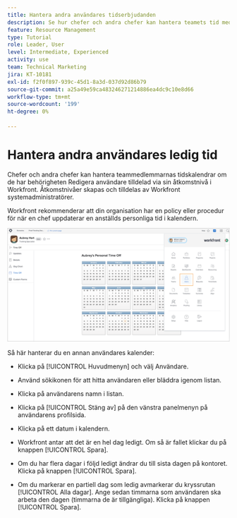 ```yaml
---
title: Hantera andra användares tidserbjudanden
description: Se hur chefer och andra chefer kan hantera teamets tid med kalendrar.
feature: Resource Management
type: Tutorial
role: Leader, User
level: Intermediate, Experienced
activity: use
team: Technical Marketing
jira: KT-10181
exl-id: f2f0f897-939c-45d1-8a3d-037d92d86b79
source-git-commit: a25a49e59ca483246271214886ea4dc9c10e8d66
workflow-type: tm+mt
source-wordcount: '199'
ht-degree: 0%

---
```


# Hantera andra användares ledig tid

Chefer och andra chefer kan hantera teammedlemmarnas tidskalendrar om de har behörigheten Redigera användare tilldelad via sin åtkomstnivå i Workfront. Åtkomstnivåer skapas och tilldelas av Workfront systemadministratörer.

Workfront rekommenderar att din organisation har en policy eller procedur för när en chef uppdaterar en anställds personliga tid i kalendern.

![användare på huvudmenyn](assets/mouto_01.png)

Så här hanterar du en annan användares kalender:

* Klicka på [!UICONTROL Huvudmenyn] och välj Användare.

* Använd sökikonen för att hitta användaren eller bläddra igenom listan.

* Klicka på användarens namn i listan.

* Klicka på [!UICONTROL Stäng av] på den vänstra panelmenyn på användarens profilsida.

* Klicka på ett datum i kalendern.

* Workfront antar att det är en hel dag ledigt. Om så är fallet klickar du på knappen [!UICONTROL Spara].

* Om du har flera dagar i följd ledigt ändrar du till sista dagen på kontoret. Klicka på knappen [!UICONTROL Spara].

* Om du markerar en partiell dag som ledig avmarkerar du kryssrutan [!UICONTROL Alla dagar]. Ange sedan timmarna som användaren ska arbeta den dagen (timmarna de är tillgängliga). Klicka på knappen [!UICONTROL Spara].
